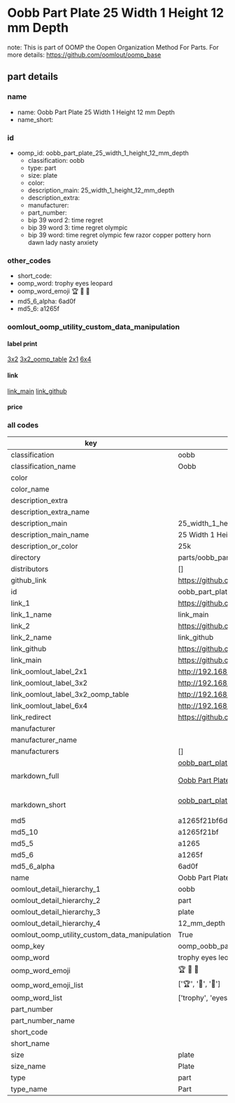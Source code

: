 # Oobb Part Plate 25 Width 1 Height 12 mm Depth  

note: This is part of OOMP the Oopen Organization Method For Parts. For more details: https://github.com/oomlout/oomp_base

##  part details
  







### name
* name: Oobb Part Plate 25 Width 1 Height 12 mm Depth
* name_short: 
### id
* oomp_id: oobb_part_plate_25_width_1_height_12_mm_depth
  * classification: oobb
  * type: part
  * size: plate
  * color: 
  * description_main: 25_width_1_height_12_mm_depth
  * description_extra: 
  * manufacturer: 
  * part_number: 
  * bip 39 word 2: time regret
  * bip 39 word 3: time regret olympic
  * bip 39 word: time regret olympic few razor copper pottery horn dawn lady nasty anxiety

### other_codes
* short_code: 
* oomp_word: trophy eyes leopard
* oomp_word_emoji :trophy: :eyes: :leopard:
* md5_6_alpha: 6ad0f
* md5_6: a1265f






### oomlout_oomp_utility_custom_data_manipulation
#### label print
[3x2](http://192.168.1.245:1112/?label=oomp%206ad0f)
[3x2_oomp_table](http://192.168.1.108:1112/?label=oomp%206ad0f)
[2x1](http://192.168.1.242:1112/?label=oomp%206ad0f)
[6x4](http://192.168.1.55:1112/?label=oomp%206ad0f)    

#### link

[link_main](https://github.com/oomlout/oomlout_oomp_version_1_messy/tree/main/parts/oobb_part_plate_25_width_1_height_12_mm_depth) [link_github](https://github.com/oomlout/oomlout_oomp_version_1_messy/tree/main/parts/oobb_part_plate_25_width_1_height_12_mm_depth)                             

#### price







### all codes 
| key | value |  
| --- | --- |  
| classification | oobb |  
| classification_name | Oobb |  
| color |  |  
| color_name |  |  
| description_extra |  |  
| description_extra_name |  |  
| description_main | 25_width_1_height_12_mm_depth |  
| description_main_name | 25 Width 1 Height 12 mm Depth |  
| description_or_color | 25k |  
| directory | parts/oobb_part_plate_25_width_1_height_12_mm_depth |  
| distributors | [] |  
| github_link | https://github.com/oomlout/oomlout_oomp_part_src/tree/main/parts/oobb_part_plate_25_width_1_height_12_mm_depth |  
| id | oobb_part_plate_25_width_1_height_12_mm_depth |  
| link_1 | https://github.com/oomlout/oomlout_oomp_version_1_messy/tree/main/parts/oobb_part_plate_25_width_1_height_12_mm_depth |  
| link_1_name | link_main |  
| link_2 | https://github.com/oomlout/oomlout_oomp_version_1_messy/tree/main/parts/oobb_part_plate_25_width_1_height_12_mm_depth |  
| link_2_name | link_github |  
| link_github | https://github.com/oomlout/oomlout_oomp_version_1_messy/tree/main/parts/oobb_part_plate_25_width_1_height_12_mm_depth |  
| link_main | https://github.com/oomlout/oomlout_oomp_version_1_messy/tree/main/parts/oobb_part_plate_25_width_1_height_12_mm_depth |  
| link_oomlout_label_2x1 | http://192.168.1.242:1112/?label=oomp%206ad0f |  
| link_oomlout_label_3x2 | http://192.168.1.245:1112/?label=oomp%206ad0f |  
| link_oomlout_label_3x2_oomp_table | http://192.168.1.108:1112/?label=oomp%206ad0f |  
| link_oomlout_label_6x4 | http://192.168.1.55:1112/?label=oomp%206ad0f |  
| link_redirect | https://github.com/oomlout/oomlout_oomp_version_1_messy/tree/main/parts/oobb_part_plate_25_width_1_height_12_mm_depth |  
| manufacturer |  |  
| manufacturer_name |  |  
| manufacturers | [] |  
| markdown_full | [oobb_part_plate_25_width_1_height_12_mm_depth](none)<br>[](none)<br>[Oobb Part Plate 25 Width 1 Height 12 Mm Depth](none)<br><br> |  
| markdown_short | [oobb_part_plate_25_width_1_height_12_mm_depth](none)<br><br> |  
| md5 | a1265f21bf6d951cbfd9555934ad2f12 |  
| md5_10 | a1265f21bf |  
| md5_5 | a1265 |  
| md5_6 | a1265f |  
| md5_6_alpha | 6ad0f |  
| name | Oobb Part Plate 25 Width 1 Height 12 mm Depth |  
| oomlout_detail_hierarchy_1 | oobb |  
| oomlout_detail_hierarchy_2 | part |  
| oomlout_detail_hierarchy_3 | plate |  
| oomlout_detail_hierarchy_4 | 12_mm_depth |  
| oomlout_oomp_utility_custom_data_manipulation | True |  
| oomp_key | oomp_oobb_part_plate_25_width_1_height_12_mm_depth |  
| oomp_word | trophy eyes leopard |  
| oomp_word_emoji | :trophy: :eyes: :leopard: |  
| oomp_word_emoji_list | [':trophy:', ':eyes:', ':leopard:'] |  
| oomp_word_list | ['trophy', 'eyes', 'leopard'] |  
| part_number |  |  
| part_number_name |  |  
| short_code |  |  
| short_name |  |  
| size | plate |  
| size_name | Plate |  
| type | part |  
| type_name | Part |  
